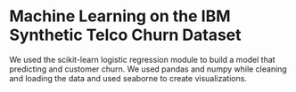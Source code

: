 # Machine Learning on the IBM Synthetic Telco Churn Dataset

We used the scikit-learn logistic regression module to build a model that predicting and customer churn. We used pandas and numpy while cleaning and loading the data and used seaborne to create visualizations.
